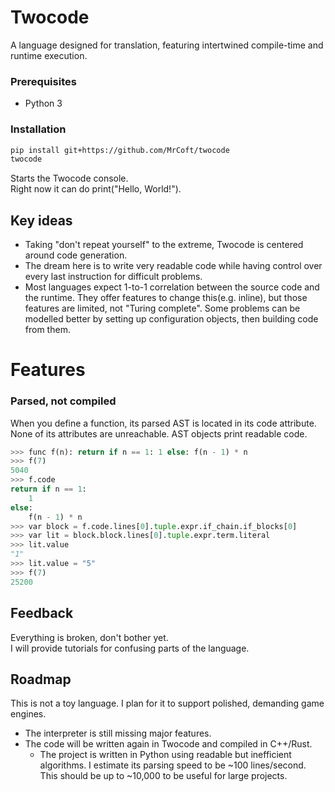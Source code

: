 # Twocode
A language designed for translation, featuring intertwined compile-time and runtime execution.

### Prerequisites
* Python 3

### Installation
```bash
pip install git+https://github.com/MrCoft/twocode
twocode
```
Starts the Twocode console.  
Right now it can do print("Hello, World!").

## Key ideas
* Taking "don't repeat yourself" to the extreme, Twocode is centered around code generation.
* The dream here is to write very readable code while having control over every last instruction for difficult problems.
* Most languages expect 1-to-1 correlation between the source code and the runtime. They offer features to change this(e.g. inline), but those features are limited, not "Turing complete". Some problems can be modelled better by setting up configuration objects, then building code from them.

# Features

### Parsed, not compiled
When you define a function, its parsed AST is located in its code attribute.  
None of its attributes are unreachable. AST objects print readable code.

```python
>>> func f(n): return if n == 1: 1 else: f(n - 1) * n
>>> f(7)
5040
>>> f.code
return if n == 1:
    1
else:
    f(n - 1) * n
>>> var block = f.code.lines[0].tuple.expr.if_chain.if_blocks[0]
>>> var lit = block.block.lines[0].tuple.expr.term.literal
>>> lit.value
"1"
>>> lit.value = "5"
>>> f(7)
25200
```

## Feedback
Everything is broken, don't bother yet.  
I will provide tutorials for confusing parts of the language.

## Roadmap
This is not a toy language. I plan for it to support polished, demanding game engines.
* The interpreter is still missing major features.
* The code will be written again in Twocode and compiled in C++/Rust.
    * The project is written in Python using readable but inefficient algorithms. I estimate its parsing speed to be ~100 lines/second. This should be up to ~10,000 to be useful for large projects.  
